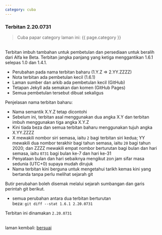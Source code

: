 ```yaml
---
category: cuba
---
```


### Terbitan 2.20.0731

> Cuba papar category laman ini: {{ page.category }}

&nbsp;  
Terbitan imbuh tambahan untuk pembetulan dan persediaan
untuk beralih dari Alfa ke Beta. Terbitan jangka panjang
yang ketiga menggantikan 1.6.1 selepas 1.0 dan 1.4.1.

- Perubahan pada nama terbitan baharu (1.Y.Z => 2.YY.ZZZZ)
- Nota terbitan ada pembetulan kecil (1.6.1)
- Laman sumber dan arkib ada pembetulan kecil (GitHub)
- Tetapan Jekyll ada semakan dan komen (GitHub Pages)
- Semua pembetulan tersebut dibuat sekaligus

Penjelasan nama terbitan baharu:

- Nama semantik X.Y.Z tetap dicontohi
- Sebelum ini, terbitan asal menggunakan dua angka X.Y dan
terbitan imbuh menggunakan tiga angka X.Y.Z
- Kini tiada beza dan semua terbitan baharu menggunakan
tujuh angka X.YY.ZZZZ
- X mewakili nombor siri semasa, iaitu `2` bagi terbitan
siri kedua; YY mewakili dua nombor terakhir bagi tahun
semasa, iaitu `20` bagi tahun 2020; dan ZZZZ mewakili empat
nombor berturutan bagi bulan dan hari semasa, iaitu `0731`
bagi bulan ke-7 dan hari ke-31
- Penyataan bulan dan hari sebaiknya mengikut zon jam sifar
masa sedunia (UTC+0) supaya mudah dirujuk
- Nama terbitan kini berguna untuk mengetahui tarikh kemas
kini yang bertanda tanpa perlu melihat sejarah git

Butir perubahan boleh disemak melalui sejarah sumbangan
dan garis perintah git berikut.

- semua perubahan antara dua terbitan berturutan  
beza: `git diff --stat 1.6.1 2.20.0731`

Terbitan ini dinamakan `2.20.0731`

&nbsp;  
laman kembali: [bersuai][0]

  [0]: ../bersuai.md
